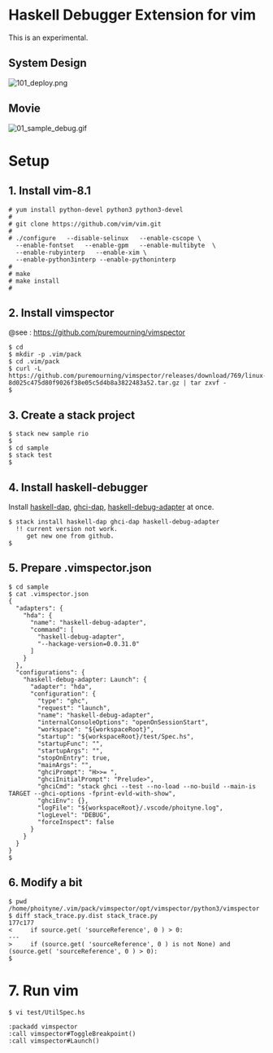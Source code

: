 
# Haskell Debugger Extension for vim
This is an experimental.

## System Design
![101_deploy.png](https://raw.githubusercontent.com/phoityne/hdx4vim/master/docs/design/101_deploy.png)

## Movie
![01_sample_debug.gif](https://raw.githubusercontent.com/phoityne/hdx4vim/master/docs/01_sample_debug.gif)


# Setup

## 1. Install vim-8.1
```
# yum install python-devel python3 python3-devel
#
# git clone https://github.com/vim/vim.git
#
# ./configure   --disable-selinux   --enable-cscope \
  --enable-fontset   --enable-gpm   --enable-multibyte  \
  --enable-rubyinterp   --enable-xim \
  --enable-python3interp --enable-pythoninterp
#
# make
# make install
#
```

## 2. Install vimspector
@see : https://github.com/puremourning/vimspector
```
$ cd
$ mkdir -p .vim/pack
$ cd .vim/pack
$ curl -L https://github.com/puremourning/vimspector/releases/download/769/linux-8d025c475d80f9026f38e05c5d4b8a3822483a52.tar.gz | tar zxvf -
$
```

## 3. Create a stack project
```
$ stack new sample rio
$
$ cd sample
$ stack test
$
```

## 4. Install haskell-debugger

 Install [haskell-dap](https://hackage.haskell.org/package/haskell-dap), [ghci-dap](https://hackage.haskell.org/package/ghci-dap), [haskell-debug-adapter](https://hackage.haskell.org/package/haskell-debug-adapter) at once.

```
$ stack install haskell-dap ghci-dap haskell-debug-adapter
  !! current version not work.
     get new one from github.
$
```

## 5. Prepare .vimspector.json
```
$ cd sample
$ cat .vimspector.json
{
  "adapters": {
    "hda": {
      "name": "haskell-debug-adapter",
      "command": [
        "haskell-debug-adapter",
        "--hackage-version=0.0.31.0"
      ]
    }
  },
  "configurations": {
    "haskell-debug-adapter: Launch": {
      "adapter": "hda",
      "configuration": {
        "type": "ghc",
        "request": "launch",
        "name": "haskell-debug-adapter",
        "internalConsoleOptions": "openOnSessionStart",
        "workspace": "${workspaceRoot}",
        "startup": "${workspaceRoot}/test/Spec.hs",
        "startupFunc": "",
        "startupArgs": "",
        "stopOnEntry": true,
        "mainArgs": "",
        "ghciPrompt": "H>>= ",
        "ghciInitialPrompt": "Prelude>",
        "ghciCmd": "stack ghci --test --no-load --no-build --main-is TARGET --ghci-options -fprint-evld-with-show",
        "ghciEnv": {},
        "logFile": "${workspaceRoot}/.vscode/phoityne.log",
        "logLevel": "DEBUG",
        "forceInspect": false
      }
    }
  }
}
$
```

## 6. Modify a bit
```
$ pwd
/home/phoityne/.vim/pack/vimspector/opt/vimspector/python3/vimspector
$ diff stack_trace.py.dist stack_trace.py
177c177
<     if source.get( 'sourceReference', 0 ) > 0:
---
>     if (source.get( 'sourceReference', 0 ) is not None) and (source.get( 'sourceReference', 0 ) > 0):
$
```

# 7. Run vim
```
$ vi test/UtilSpec.hs

:packadd vimspector
:call vimspector#ToggleBreakpoint()
:call vimspector#Launch()

```
